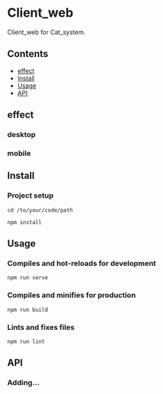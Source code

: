 # Client_web

Client_web for Cat_system.

## Contents

- [effect](#effect)
- [Install](#install)
- [Usage](#usage)
- [API](#api)

## effect

### desktop

### mobile

## Install

### Project setup
```
cd /to/your/code/path
```
```
npm install
```

## Usage

### Compiles and hot-reloads for development
```
npm run serve
```

### Compiles and minifies for production
```
npm run build
```

### Lints and fixes files
```
npm run lint
```

## API

### Adding...


